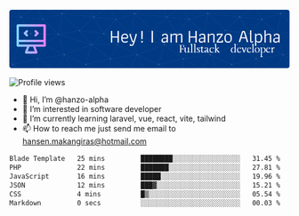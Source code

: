 ![Header](./github-header-image.png)

![Profile views](https://gpvc.arturio.dev/hanzo-alpha)

- 👋 Hi, I’m @hanzo-alpha
- 👀 I’m interested in software developer
- 🌱 I’m currently learning laravel, vue, react, vite, tailwind
- 📫 How to reach me just send me email to hansen.makangiras@hotmail.com 

<!---
hanzo-alpha/hanzo-alpha is a ✨ special ✨ repository because its `README.md` (this file) appears on your GitHub profile.
You can click the Preview link to take a look at your changes.
--->

<!--START_SECTION:waka-->

```text
Blade Template   25 mins         ████████░░░░░░░░░░░░░░░░░   31.45 %
PHP              22 mins         ███████░░░░░░░░░░░░░░░░░░   27.81 %
JavaScript       16 mins         █████░░░░░░░░░░░░░░░░░░░░   19.96 %
JSON             12 mins         ███▓░░░░░░░░░░░░░░░░░░░░░   15.21 %
CSS              4 mins          █▒░░░░░░░░░░░░░░░░░░░░░░░   05.54 %
Markdown         0 secs          ░░░░░░░░░░░░░░░░░░░░░░░░░   00.03 %
```

<!--END_SECTION:waka-->
